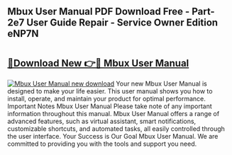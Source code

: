 ## Mbux User Manual PDF Download Free - Part-2e7 User Guide Repair - Service Owner Edition eNP7N

# <h2><a href="http://cf27454.oget.top/?id=Mbux+User+Manual">🔗Download New 👉🔴 Mbux User Manual</a></h2>

[![Mbux User Manual new download](https://i.imgur.com/5g1atiW.png)](http://cf27454.oget.top/?id=Mbux+User+Manual)
Your new Mbux User Manual is designed to make your life easier. This user manual shows you how to install, operate, and maintain your product for optimal performance. Important Notes Mbux User Manual Please take note of any important information throughout this manual. Mbux User Manual offers a range of advanced features, such as virtual assistant, smart notifications, customizable shortcuts, and automated tasks, all easily controlled through the user interface. Your Success is Our Goal Mbux User Manual. We are committed to providing you with the tools and support you need.
